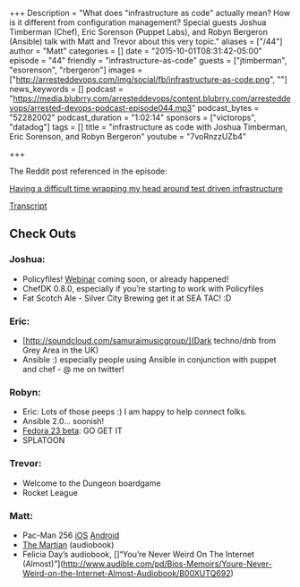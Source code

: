 +++
Description = "What does \"infrastructure as code\" actually mean? How is it different from configuration management? Special guests Joshua Timberman (Chef), Eric Sorenson (Puppet Labs), and Robyn Bergeron (Ansible) talk with Matt and Trevor about this very topic."
aliases = ["/44"]
author = "Matt"
categories = []
date = "2015-10-01T08:31:42-05:00"
episode = "44"
friendly = "infrastructure-as-code"
guests = ["jtimberman", "esorenson", "rbergeron"]
images = ["http://arresteddevops.com/img/social/fb/infrastructure-as-code.png", ""]
news_keywords = []
podcast = "https://media.blubrry.com/arresteddevops/content.blubrry.com/arresteddevops/arrested-devops-podcast-episode044.mp3"
podcast_bytes = "52282002"
podcast_duration = "1:02:14"
sponsors = ["victorops", "datadog"]
tags = []
title = "infrastructure as code with Joshua Timberman, Eric Sorenson, and Robyn Bergeron"
youtube = "7voRnzzUZb4"

+++

The Reddit post referenced in the episode:

[Having a difficult time wrapping my head around test driven infrastructure](https://www.reddit.com/r/devops/comments/2xsq5d/having_a_difficult_time_wrapping_my_head_around/)

[Transcript](http://transcripts.castingwords.com/zvtP/212126.html)

## Check Outs

### Joshua:
- Policyfiles! [Webinar](http://bit.ly/1MgVA1W) coming soon, or already happened!
- ChefDK 0.8.0, especially if you’re starting to work with Policyfiles
- Fat Scotch Ale - Silver City Brewing get it at SEA TAC! :D

### Eric:
- [http://soundcloud.com/samuraimusicgroup/](Dark techno/dnb from Grey Area in the UK)
- Ansible :) especially people using Ansible in conjunction with puppet and chef - @ me on twitter!

### Robyn:
- Eric: Lots of those peeps :) I am happy to help connect folks.
- Ansible 2.0… soonish!
- [Fedora 23 beta](https://getfedora.org/): GO GET IT
- SPLATOON


### Trevor:
- Welcome to the Dungeon boardgame
- Rocket League

### Matt:
- Pac-Man 256 [iOS](https://itunes.apple.com/us/app/pac-man-256-endless-arcade/id1002340615?mt=8) [Android](https://play.google.com/store/apps/details?id=eu.bandainamcoent.pacman256&hl=en)
- [The Martian](http://www.audible.com/pd/Sci-Fi-Fantasy/The-Martian-Audiobook/B00B5HZGUG) (audiobook)
- Felicia Day’s audiobook, []“You’re Never Weird On The Internet (Almost)”](http://www.audible.com/pd/Bios-Memoirs/Youre-Never-Weird-on-the-Internet-Almost-Audiobook/B00XUTQ692)
